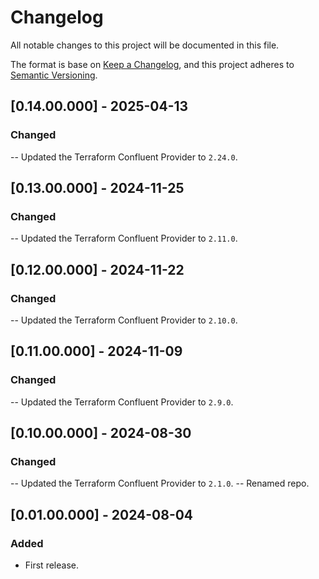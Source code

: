 # Changelog
All notable changes to this project will be documented in this file.

The format is base on [Keep a Changelog](https://keepachangelog.com/en/1.1.0/), and this project adheres to [Semantic Versioning](https://semver.org/spec/v2.0.0.html).


## [0.14.00.000] - 2025-04-13
### Changed
-- Updated the Terraform Confluent Provider to `2.24.0`.

## [0.13.00.000] - 2024-11-25
### Changed
-- Updated the Terraform Confluent Provider to `2.11.0`.

## [0.12.00.000] - 2024-11-22
### Changed
-- Updated the Terraform Confluent Provider to `2.10.0`.

## [0.11.00.000] - 2024-11-09
### Changed
-- Updated the Terraform Confluent Provider to `2.9.0`.

## [0.10.00.000] - 2024-08-30
### Changed
-- Updated the Terraform Confluent Provider to `2.1.0`.
-- Renamed repo.

## [0.01.00.000] - 2024-08-04
### Added
- First release.
